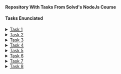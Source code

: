 #### Repository With Tasks From Solvd's NodeJs Course

#### Tasks Enunciated

<details>
    <summary><a href="https://github.com/macmiller87/Solvd-Tasks/tree/master/Task1">Task 1</a></summary>

#### String Arithmetic Operations.

- Task: Your task is to implement arithmetic operations on strings without relying on bigint or arithmetic libraries. You need to create functions that perform arithmetic operations as string functions, considering only positive integers (negative numbers can be avoided, as all numbers will be positive integers).

- Functions to Implement:

###### String.plus(string): 
- This function should take another string as input and return the result of adding the two strings together.

###### String.minus(string): 
- This function should take another string as input and return the result of subtracting the second string from the first string. Note that the first parameter will always be greater than the second parameter.

###### String.divide(string): 
- This function should take another string as input and return the result of dividing the first string by the second string. Division should only result in an integer value.

###### String.multiply(string): 
- This function should take another string as input and return the result of multiplying the two strings together.

`Constraints`:

- All input and output numbers will be positive integers.
For subtraction, ensure that the first parameter is always greater than the second parameter.
Division should only result in an integer value.
</details>


<details>
    <summary><a href="https://github.com/macmiller87/Solvd-Tasks/tree/master/Task2">Task 2</a></summary>

- Task: Create a JavaScript library that provides advanced data transformation functions. The library should include the following features:

###### addValues: 
- Accepts two arguments of any type and performs the appropriate addition operation based on the types of the arguments. The function should return the result of the addition. If the addition is not possible, it should throw an error.
stringifyValue: Accepts a single argument of any type and converts it to a string representation. For objects and arrays, use JSON.stringify() for serialization. For other types, use the appropriate built-in methods or operations to convert them to strings.

###### invertBoolean: 
- Accepts a single boolean argument and returns its inverted value. If the argument is not a boolean, it should throw an error.

###### convertToNumber: 
- Accepts a single argument of any type and attempts to convert it to a number. For strings, use parseFloat() or parseInt() for conversion. For other types, use appropriate operations or functions to perform the conversion. If the conversion is not possible, it should throw an error.

###### coerceToType: 
- Accepts two arguments: value and type. It attempts to convert the value to the specified type using type coercion. The function should return the coerced value if successful. If the coercion is not possible, it should throw an error.

</details>

<details>
    <summary><a href="https://github.com/macmiller87/Solvd-Tasks/tree/master/Task3">Task 3</a></summary>

#### Task 1: Immutability and Pure Functions.

###### calculateDiscountedPrice:
- Implement a pure function called calculateDiscountedPrice that takes an array of products and a discount percentage as arguments. The function should return a new array of products with discounted prices based on the given percentage, without modifying the original products.

###### calculateTotalPrice:
- Create a pure function called calculateTotalPrice that takes an array of products as an argument. The function should return the total price of all products, without modifying the original array or its items.

#### Task 2: Function Composition and Point-Free Style

###### getFullName:
- Implement a function called getFullName that takes a person object with firstName and lastName properties. The function should return the person's full name in the format "FirstName LastName".

###### filterUniqueWords:
- Create a function called filterUniqueWords that takes a string of text and returns an array of unique words, sorted in alphabetical order, without using explicit loops. Use function composition and point-free style.

###### getAverageGrade:
- Implement a function called getAverageGrade that takes an array of student objects, each containing a name and grades property. The function should return the average grade of all students, without modifying the original array or its items. Use function composition and point-free style.

#### Task 3: Closures and Higher-Order Functions

###### createCounter:
- Create a function called createCounter that returns a closure. The closure should be a counter function that increments the count on each call and returns the updated count. Each closure should have its own independent count.

###### repeatFunction:
- Implement a higher-order function called repeatFunction that takes a function and a number as arguments. The function should return a new function that invokes the original function multiple times based on the provided number. If the number is negative, the new function should invoke the original function indefinitely until stopped.

#### Task 4: Recursion and Tail Call Optimization

###### calculateFactorial:
- Implement a recursive function called calculateFactorial that calculates the factorial of a given number. Optimize the function to use tail call optimization to avoid stack overflow for large input numbers.

###### power:
- Create a recursive function called power that takes a base and an exponent as arguments. The function should calculate the power of the base to the exponent using recursion.

#### Task 5: Lazy Evaluation and Generators (*do not use yield)

###### lazyMap:
- Implement a lazy evaluation function called lazyMap that takes an array and a mapping function. The function should return a lazy generator that applies the mapping function to each element of the array one at a time.

###### fibonacciGenerator:
- Create a lazy generator function called fibonacciGenerator that generates Fibonacci numbers one at a time using lazy evaluation.

</details>

<details>
    <summary><a href="https://github.com/macmiller87/Solvd-Tasks/tree/master/Task4">Task 4</a></summary>

#### Task 1: Object Property Manipulation

- Create an object called `person` with the following properties and values:

firstName: "John"
lastName: "Doe"
age: 30
email: "john.doe@example.com"

- Use `property descriptors` to make all properties of the person object read-only and non-writable, so their values cannot be changed directly.

- Implement a method called `updateInfo` on the person object that takes a new info object as an argument. The info object should contain updated values for any of the properties (e.g., { firstName: "Jane", age: 32 }). Ensure that this method adheres to the read-only property descriptor set earlier.

- Create a new property called `address` on the person object with an initial value of an empty object. Make this property non-enumerable and non-configurable.

#### Task 2: Object Property Enumeration and Deletion

-Create a new object called `product` with the following properties and values:

name: "Laptop"
price: 1000
quantity: 5

- Use `property descriptors` to make the price and quantity properties non-enumerable and non-writable.

- Implement a function called `getTotalPrice` that takes the product object as an argument and returns the total price (calculated as price * quantity). Ensure that the function accesses the non-enumerable properties directly using the Object.`getOwnPropertyDescriptor` method.

- Implement a function called `deleteNonConfigurable` that takes an object and a property name as arguments. The function should delete the specified property from the object if it exists. If the property is non-configurable, throw an error with an appropriate message.

#### Task 3: Object Property Getters and Setters

- Create an object called `bankAccount` with the following properties and values:
balance: 1000 (default value)

- Use a getter to define a property called `formattedBalance`, which returns the balance with a currency symbol (e.g., "$1000").

- Use a setter to define a property called `balance`, which updates the account balance and automatically updates the corresponding formattedBalance value.

- Implement a method called `transfer` on the bankAccount object that takes two bankAccount objects and an amount as arguments. The method should transfer the specified amount from the current account to the target account. Ensure that the balance and formattedBalance properties of both accounts are updated correctly.

#### Task 4: Advanced Property Descriptors

- Implement a function called `createImmutableObject` that takes an object as an argument and returns a new object with all its properties made read-only and non-writable using property descriptors. The function should handle nested objects and arrays recursively.

- Use the `createImmutableObject` function to create an immutable version of the person object from Task 1.

#### Task 5: Object Observation

- Implement a function called `observeObject` that takes an object and a callback function as arguments. The function should return a proxy object that wraps the original object and invokes the callback function whenever any property of the object is accessed or modified.

- Use the `observeObject` function to create a proxy for the person object from Task 1. The callback function should log the property name and the action (get or set) performed on the object.

#### Task 6: Object Deep Cloning

- Implement a function called `deepCloneObject` that takes an object as an argument and returns a deep copy of the object. The function should handle circular references and complex nested structures. Do not use JSON methods.

#### Task 7: Object Property Validation

- Implement a function called `validateObject` that takes an object and a validation schema as arguments. The schema should define the required properties, their types, and any additional validation rules. The function should return true if the object matches the schema, and false otherwise. You can choose any schema you want.

</details>

<details>
    <summary><a href="https://github.com/macmiller87/Solvd-Tasks/tree/master/Task5">Task 5</a></summary>

#### Task 1: Advanced Array Filtering

- Create a function called `customFilterUnique` that takes an array and a callback function as arguments. The customFilterUnique function should filter the array using the callback function to determine uniqueness. The resulting array should contain only unique elements based on the callback's logic.

- Use the `customFilterUnique` function to filter an array of objects based on a specific property and return only unique objects.

#### Task 2: Array Chunking

- Create a function called `chunkArray` that takes an array and a chunk size as arguments. The chunkArray function should divide the array into smaller arrays, each containing elements of the specified chunk size. The function should return an array of arrays.

- Optimize the `chunkArray` function to minimize memory usage while chunking the array.

#### Task 3: Array Shuffling

- Create a function called `customShuffle` that takes an array as an argument and returns a new array with its elements randomly shuffled.

- Implement the `customShuffle` function using an efficient shuffling algorithm to achieve uniform randomness.

#### Task 4: Array Intersection and Union

- Create a function called `getArrayIntersection` that takes two arrays as arguments and returns a new array containing the common elements between the two arrays.

- Create a function called `getArrayUnion` that takes two arrays as arguments and returns a new array containing all unique elements from both arrays, without any duplicates.

#### Task 5: Array Performance Analysis

- Implement a function called `measureArrayPerformance` that takes a function and an array as arguments. The measureArrayPerformance function should execute the provided function with the given array as input and measure the execution time.

- Use the `measureArrayPerformance` function to compare the performance of built-in array methods (map, filter, reduce, etc.) against your custom array manipulation functions.

</details>

<details>
    <summary><a href="https://github.com/macmiller87/Solvd-Tasks/tree/master/Task6">Task 6</a></summary>

#### Task 1: Quasi-Tagged Templates

- You are working on a localization library that uses tagged templates to handle multiple languages. Implement a function called `localize` that acts as a quasi-tagged template. The function should take a template string and an object containing language-specific translations. It should replace placeholders in the template string with the corresponding translations from the provided object.

#### Task 2: Advanced Tagged Template

- Create a function called `highlightKeywords` that acts as a tagged template. The function should take a template string and an array of keywords. It should highlight each occurrence of a keyword in the template by wrapping it in a `<span>` element with a specific CSS class. Use template literals and string manipulation to achieve this.

#### Task 3: Multiline Tagged Template

- Implement a multiline tagged template function called `multiline` that takes a template string and returns a string with line numbers added at the beginning of each line. The line numbers should start from 1 and increase for each line. Preserve the original indentation of each line.

#### Task 4: Implementing Debounce Function

###### Description

- Your task is to implement a `debounce` function that takes a function and a delay time as arguments. The goal of the debounce function is to ensure that the provided function is only executed after the user stops invoking it for the specified delay time.

###### Instructions

- Implement a function called `debounce` that takes two arguments:
- `func`: The function to be debounced.
- `delay`: The delay time (in milliseconds) before the function is executed.
- The `debounce` function should return a new function that wraps the provided function.
- When the new function is invoked, it should:
- Clear any existing timeout.
- Set a new timeout to execute the provided function after the specified delay time.
- Test your `debounce` function by using it to debounce an input event listener. Ensure that the provided function is only called once after the user stops typing for the specified delay time.

#### Task 5: Implementing Throttle Function

- Your task is to implement a `throttle` function that takes a function and a time interval as arguments. The throttle function should ensure that the provided function is executed at most once within the specified time interval.

###### Instructions

- Implement a function called `throttle` that takes two arguments:
- `func`: The function to be throttled.
- `interval`: The time interval (in milliseconds) within which the function can be executed.
- The `throttle` function should return a new function that wraps the provided function.
- When the new function is invoked, it should:
- Check if the specified time interval has elapsed since the last execution of the provided function.
- If the interval has not elapsed, ignore the invocation.
- If the interval has elapsed, execute the provided function and update the last execution timestamp.
- Test your `throttle` function by using it to throttle a scroll event listener. Ensure that the provided function is executed at most once within the specified time interval during rapid scrolling.

#### Task 6: Currying Function Implementation

- Your task is to implement a `currying` function that converts a given function into a curried version. Currying is a technique in which a function that takes multiple arguments is transformed into a sequence of functions, each taking a single argument.

###### Instructions

- Implement a function called `curry` that takes two arguments:
- `func`: The function to be curried.
- `arity`: The number of arguments the original function takes.
- The `curry` function should return a new curried function.
- The `curried` function should keep accepting arguments until it has received the specified number of arguments (`arity`). Once all arguments are received, the original function should be executed with the collected arguments.
- If the `curried` function is invoked with fewer arguments than `arity`, it should return a new curried function that waits for the remaining arguments.

</details>

<details>
    <summary><a href="https://github.com/macmiller87/Solvd-Tasks/tree/master/Task7">Task 7</a></summary>

#### Task 1: Implement `promiseAll` Function

- Your task is to implement a function called `promiseAll` that mimics the behavior of `Promise.all()`. The function should accept an array of promises and return a single promise that resolves to an array of resolved values or rejects with the reason of the first rejected promise.

###### Instructions

- Implement a function called `promiseAll` that takes an array of promises as an argument.
- The function should return a new promise that resolves when all promises in the input array have resolved, and rejects if any of the promises reject.
- If all promises resolve, the resolved value of the returned promise should be an array containing the resolved values of the input promises, in the same order.
- If any promise rejects, the returned promise should reject with the reason of the first rejected promise.

#### Task 2: Implement `promiseAllSettled` Function

- Your task is to implement a function called `promiseAllSettled` that mimics the behavior of `Promise.allSettled()`. The function should accept an array of promises and return a promise that resolves to an array of objects representing the settlement of each promise.

###### Instructions

- Implement a function called `promiseAllSettled` that takes an array of promises as an argument.
- The function should return a new promise that resolves with an array of objects representing the settlement of each promise in the input array.
- Each object in the resolved array should have properties `status` and `value` or `reason`. The `status` can be either `'fulfilled'` or `'rejected'`, and `value` should hold the resolved value (if fulfilled) or `reason` should hold the rejection reason (if rejected).

#### Task 3: Implement Chaining of Promises as a Separate Function

- Your task is to implement a function called `chainPromises` that facilitates chaining of promises. The function should accept an array of functions that return promises and execute them sequentially.

###### Instructions

- Implement a function called `chainPromises` that takes an array of functions as an argument.
- Each function in the array should return a promise.
- The `chainPromises` function should execute the functions sequentially, chaining the promises together.
- The returned promise should resolve with the value of the last resolved promise or reject with the reason of the first rejected promise.

###### Task 4: Implement `promisify` Function

- Your task is to implement a function called `promisify` that converts a callback-style function into a function that returns a promise.

###### Instructions

- Implement a function called `promisify` that takes a callback-style function as an argument.
- The `promisify` function should return a new function that returns a promise.
- The new function should execute the original callback-style function and resolve the promise with its result or reject the promise with any error encountered.

</details>

<details>
    <summary><a href="https://github.com/macmiller87/Solvd-Tasks/tree/master/Task8">Task 8</a></summary>


- Design and implement an object-oriented program in JavaScript to simulate the functioning of an online bookstore. This assignment will test your understanding of classes, encapsulation, inheritance, and polymorphism.

#### Part 1: Class Design

###### Book Class: 

- Create a class called `Book` to represent individual books. Each book should have properties like title, author, ISBN, price, and availability.

###### User Class: 

- Create a class called `User` to represent users of the bookstore. Users should have properties like name, email, and a unique user ID.

###### Cart Class: 

- Design a class called `Cart` to simulate a shopping cart. It should have methods to add books, remove books, and calculate the total price of the books in the cart.

###### Order Class: 

- Create an `Order` class to represent a user's order. It should include information about the user, the books ordered, and the total price.

#### Part 2: Implementation

###### Create Objects: 

- Instantiate multiple `Book` objects, representing different books available in the bookstore. Also, create a few `User` objects.

###### Add Books to Cart: 

- Simulate users adding books to their cart by creating instances of the `Cart` class and using its methods.

###### Place Orders: 

- Implement the process of placing an order. Users should be able to create instances of the `Order` class, specifying the books they want to purchase.

#### Part 3: Demonstration

###### Create a Scenario: 

- Design a scenario where users browse books, add them to their carts, and place orders. Simulate interactions between users, carts, and orders.

###### Interaction: 

- Demonstrate how objects of different classes interact with each other. For example, a user interacts with a cart, and a cart interacts with orders.

###### Polymorphism: 

- Utilize polymorphism by treating different types of books (e.g., fiction, non-fiction) uniformly when users add them to the cart.

#### Part 4: Documentation

###### Documentation: 

- Provide clear and concise comments and documentation for your code. Explain the purpose of each class, method, and property. Describe the interaction between different objects and how encapsulation is maintained.

#### Submission

- Submit your JavaScript program along with detailed documentation and comments that explain your code. Ensure that your code is well-structured and adheres to best practices in object-oriented programming.

</details>

